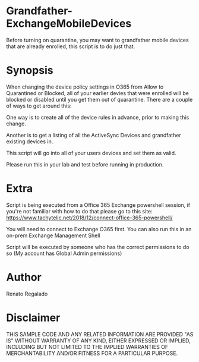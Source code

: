 
# Grandfather-ExchangeMobileDevices
 Before turning on quarantine, you may want to grandfather mobile devices that are already enrolled, this script is to do just that.

# Synopsis
When changing the device policy settings in O365 from Allow to Quarantined or Blocked, all of your earlier devies that were enrolled will be blocked or disabled until you get them out of quarantine.
There are a couple of ways to get around this:

One way is to create all of the device rules in advance, prior to making this change.  

Another is to get a listing of all the ActiveSync Devices and grandfather existing devices in.  

This script will go into all of your users devices and set them as valid.

Please run this in your lab and test before running in production.

# Extra
Script is being executed from a Office 365 Exchange powershell session, if you're not familiar with how to do that please go to this site:
https://www.tachytelic.net/2018/12/connect-office-365-powershell/

You will need to connect to Exchange O365 first.
You can also run this in an on-prem Exchange Management Shell

Script will be executed by someone who has the correct permissions to do so (My account has Global Admin permissions)


# Author
Renato Regalado

# Disclaimer
THIS SAMPLE CODE AND ANY RELATED INFORMATION ARE PROVIDED "AS IS" WITHOUT WARRANTY OF ANY KIND, EITHER EXPRESSED OR IMPLIED, 
INCLUDING BUT NOT LIMITED TO THE IMPLIED WARRANTIES OF MERCHANTABILITY AND/OR FITNESS FOR A PARTICULAR PURPOSE.

